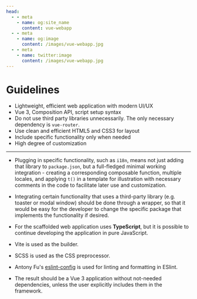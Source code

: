 ```yaml
---
head:
  - - meta
    - name: og:site_name
      content: vue-webapp
  - - meta
    - name: og:image
      content: /images/vue-webapp.jpg
  - - meta
    - name: twitter:image
      content: /images/vue-webapp.jpg
---
```


# Guidelines 

- Lightweight, efficient web application with modern UI/UX
- Vue 3, Composition API, script setup syntax
- Do not use third party libraries unnecessarily. The only necessary dependency is `vue-router`.
- Use clean and efficient HTML5 and CSS3 for layout
- Include specific functionality only when needed
- High degree of customization 


------

- Plugging in specific functionality, such as `i18n`, means not just adding that library to `package.json`, but a full-fledged minimal working integration - creating a corresponding composable function, multiple locales, and applying `t()` in a template for illustration with necessary comments in the code to facilitate later use and customization.

- Integrating certain functionality that uses a third-party library (e.g. toaster or modal window) should be done through a wrapper, so that it would be easy for the developer to change the specific package that implements the functionality if desired.

- For the scaffolded web application uses **TypeScript**, but it is possible to continue developing the application in pure JavaScript.

- Vite is used as the builder.

- SCSS is used as the CSS preprocessor.

- Antony Fu's [eslint-config](https://github.com/antfu/eslint-config) is used for linting and formatting in ESlint.

- The result should be a Vue 3 application without not-needed dependencies, unless the user explicitly includes them in the framework.